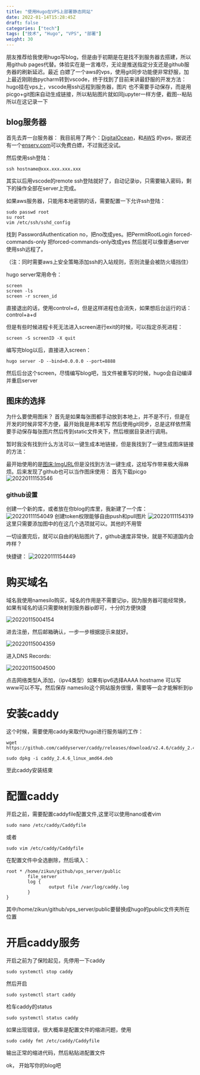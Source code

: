 ```yaml
---
title: "使用Hugo在VPS上部署静态网站"
date: 2022-01-14T15:28:45Z
draft: false
categories: ["tech"]
tags: ["技术", "Hugo", "VPS", "部署"]
weight: 30
---
```


朋友推荐给我使用hugo写blog，但是由于初期是在是找不到服务器去搭建，所以用github pages代替。体验实在是一言难尽，无论是推送指定分支还是github服务器的刷新延迟。最近
白嫖了一个aws的vps，使用git同步功能便非常舒服，加上最近刚刚由pycharm转到vscode，终于找到了目前来讲最舒服的开发方法：hugo挂在vps上，vscode用ssh远程到服务器，图片
也不需要手动保存，而是用picgo+git图床自动生成链接，所以粘贴图片就如同jupyter一样方便，截图--粘贴 所以在这记录一下

## blog服务器
首先去弄一台服务器：
我目前用了两个：[DigitalOcean](https://www.digitalocean.com)，和[AWS](https://aws.amazon.com/cn/free/?trk=ps_a134p000003yHYmAAM&trkCampaign=acq_paid_search_brand&sc_channel=PS&sc_campaign=acquisition_KR&sc_publisher=Google&sc_category=Core-Main&sc_country=KR&sc_geo=APAC&sc_outcome=acq&sc_detail=aws&sc_content=Brand_Core_aws_e&sc_segment=444218215904&sc_medium=ACQ-P%7CPS-GO%7CBrand%7CDesktop%7CSU%7CCore-Main%7CCore%7CKR%7CEN%7CText&s_kwcid=AL!4422!3!444218215904!e!!g!!aws&ef_id=CjwKCAiA5t-OBhByEiwAhR-hm31lyXVVI5StyVLBjqvwYTfq7nU-JlkPhTYWG2aQ2fgUDTjT9ZNWZBoCcCgQAvD_BwE:G:s&s_kwcid=AL!4422!3!444218215904!e!!g!!aws&all-free-tier.sort-by=item.additionalFields.SortRank&all-free-tier.sort-order=asc&awsf.Free%20Tier%20Types=*all&awsf.Free%20Tier%20Categories=*all)
的vps，据说还有一个[enserv.com](enserv.com)可以免费白嫖，不过我还没试。

然后使用ssh登陆：
```
ssh hostname@xxx.xxx.xxx.xxx
```
其实以后用vscode的remote ssh登陆就好了，自动记录ip，只需要输入密码，剩下的操作全部在server上完成。

如果aws服务器，只能用本地密钥的话，需要配置一下允许ssh登陆：
```
sudo passwd root
su root
vim /etc/ssh/sshd_config
```
找到 PasswordAuthentication no，把no改成yes。把PermitRootLogin forced-commands-only 把forced-commands-only改成yes
然后就可以像普通server使用ssh远程了。

（注：同时需要aws上安全策略添加ssh的入站规则，否则流量会被防火墙挡住）

hugo server常用命令：
```
screen 
screen -ls
screen -r screen_id
```
直接退出的话，使用control+d，但是这样进程也会消失，如果想后台运行的话：control+a+d

但是有些时候进程卡死无法进入screen进行exit的时候，可以指定杀死进程：
```
screen -S screenID -X quit
```

编写完blog以后，直接进入screen：
```
hugo server -D --bind=0.0.0.0 --port=8888
```
然后后台这个screen，尽情编写blog吧，当文件被重写的时候，hugo会自动编译并重启server

## 图床的选择

为什么要使用图床？
首先是如果每张图都手动放到本地上，并不是不行，但是在开发的时候非常不方便，最开始我是用本机写
然后使用git同步，总是这样依然需要手动保存每张图片然后传到static文件夹下，然后根据目录进行调用。

暂时我没有找到什么方法可以一键生成本地链接，但是我找到了一键生成图床链接的方法：

最开始使用的是[图床:ImgURL](https://imgurl.org/)但是没找到方法一键生成，这给写作带来极大得麻烦。后来发现了github也可以当作图床使用：
首先下载picgo
![20220111153546](https://raw.githubusercontent.com/Gzk738/vps_picgo/master/images/20220111153546.png)

### github设置
创建一个新的库，或者放在你blog的库里，我新建了一个库：
![20220111154049](https://raw.githubusercontent.com/Gzk738/vps_picgo/master/images/20220111154049.png)
创建token权限能够自由push和pull图片
![20220111154319](https://raw.githubusercontent.com/Gzk738/vps_picgo/master/images/20220111154319.png)
这里只需要添加图中的在这几个选项就可以。其他的不用管

一切设置完后，就可以自由的粘贴图片了，github速度非常快，就是不知道国内会咋样？

快捷键：
![20220111154449](https://raw.githubusercontent.com/Gzk738/vps_picgo/master/images/20220111154449.png)

# 购买域名

域名我使用namesilo购买，域名的作用是不需要记ip，因为服务器可能经常换，如果有域名的话只需要映射到服务器ip即可，十分的方便快捷

![20220115004154](https://raw.githubusercontent.com/Gzk738/vps_picgo/master/images/20220115004154.png)


进去注册，然后邮箱确认，一步一步根据提示来就好。

![20220115004359](https://raw.githubusercontent.com/Gzk738/vps_picgo/master/images/20220115004359.png)

进入DNS Records:

![20220115004500](https://raw.githubusercontent.com/Gzk738/vps_picgo/master/images/20220115004500.png)

点击网络类型A,添加，（ipv4类型）如果有ipv6选择AAAA
hostname 可以写www可以不写。然后保存
namesilo这个网站服务很慢，需要等一会才能解析到ip

# 安装caddy

这个时候，需要使用caddy来取代hugo进行服务端的工作：
```shell
wget https://github.com/caddyserver/caddy/releases/download/v2.4.6/caddy_2.4.6_linux_amd64.deb

sudo dpkg -i caddy_2.4.6_linux_amd64.deb  
```

至此caddy安装结束

# 配置caddy
开启之前，需要配置caddyfile配置文件,这里可以使用nano或者vim
```shell
sudo nano /etc/caddy/Caddyfile  
```
或者
```shell
sudo vim /etc/caddy/Caddyfile
```

在配置文件中全选删除，然后填入：
```
root * /home/zikun/github/vps_server/public
        file_server
        log {
                output file /var/log/caddy.log
        }
}
```
其中/home/zikun/github/vps_server/public要替换成hugo的public文件夹所在位置

# 开启caddy服务

开启之前为了保险起见，先停用一下caddy
```shell
sudo systemctl stop caddy 
```
然后开启
```shell
sudo systemctl start caddy
```
检车caddy的status
```
sudo systemctl status caddy
```
如果出现错误，很大概率是配置文件的缩进问题，使用
```
sudo caddy fmt /etc/caddy/Caddyfile
```
输出正常的缩进代码，然后粘贴进配置文件

ok， 开始写你的blog吧
